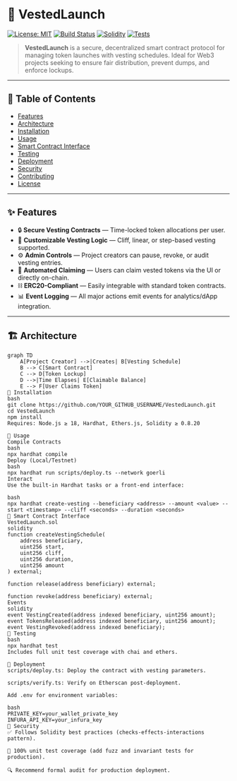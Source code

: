 # 🚀 VestedLaunch

[![License: MIT](https://img.shields.io/badge/License-MIT-blue.svg)](LICENSE)
[![Build Status](https://img.shields.io/github/actions/workflow/status/YOUR_GITHUB_USERNAME/VestedLaunch/ci.yml)](https://github.com/YOUR_GITHUB_USERNAME/VestedLaunch/actions)
[![Solidity](https://img.shields.io/badge/Solidity-^0.8.20-lightgrey.svg)](https://soliditylang.org/)
[![Tests](https://img.shields.io/badge/tests-passing-brightgreen.svg)](#)

> **VestedLaunch** is a secure, decentralized smart contract protocol for managing token launches with vesting schedules. Ideal for Web3 projects seeking to ensure fair distribution, prevent dumps, and enforce lockups.

---

## 📜 Table of Contents

- [Features](#features)
- [Architecture](#architecture)
- [Installation](#installation)
- [Usage](#usage)
- [Smart Contract Interface](#smart-contract-interface)
- [Testing](#testing)
- [Deployment](#deployment)
- [Security](#security)
- [Contributing](#contributing)
- [License](#license)

---

## ✨ Features

- 🔒 **Secure Vesting Contracts** — Time-locked token allocations per user.
- 🧠 **Customizable Vesting Logic** — Cliff, linear, or step-based vesting supported.
- ⚙️ **Admin Controls** — Project creators can pause, revoke, or audit vesting entries.
- 🔁 **Automated Claiming** — Users can claim vested tokens via the UI or directly on-chain.
- ⛓️ **ERC20-Compliant** — Easily integrable with standard token contracts.
- 📊 **Event Logging** — All major actions emit events for analytics/dApp integration.

---

## 🏗️ Architecture

```mermaid
graph TD
    A[Project Creator] -->|Creates| B[Vesting Schedule]
    B --> C[Smart Contract]
    C --> D[Token Lockup]
    D -->|Time Elapses| E[Claimable Balance]
    E --> F[User Claims Token]
🔧 Installation
bash
git clone https://github.com/YOUR_GITHUB_USERNAME/VestedLaunch.git
cd VestedLaunch
npm install
Requires: Node.js ≥ 18, Hardhat, Ethers.js, Solidity ≥ 0.8.20

🚀 Usage
Compile Contracts
bash
npx hardhat compile
Deploy (Local/Testnet)
bash
npx hardhat run scripts/deploy.ts --network goerli
Interact
Use the built-in Hardhat tasks or a front-end interface:

bash
npx hardhat create-vesting --beneficiary <address> --amount <value> --start <timestamp> --cliff <seconds> --duration <seconds>
📘 Smart Contract Interface
VestedLaunch.sol
solidity
function createVestingSchedule(
    address beneficiary,
    uint256 start,
    uint256 cliff,
    uint256 duration,
    uint256 amount
) external;

function release(address beneficiary) external;

function revoke(address beneficiary) external;
Events
solidity
event VestingCreated(address indexed beneficiary, uint256 amount);
event TokensReleased(address indexed beneficiary, uint256 amount);
event VestingRevoked(address indexed beneficiary);
🧪 Testing
bash
npx hardhat test
Includes full unit test coverage with chai and ethers.

🧾 Deployment
scripts/deploy.ts: Deploy the contract with vesting parameters.

scripts/verify.ts: Verify on Etherscan post-deployment.

Add .env for environment variables:

bash
PRIVATE_KEY=your_wallet_private_key
INFURA_API_KEY=your_infura_key
🔐 Security
✅ Follows Solidity best practices (checks-effects-interactions pattern).

🧪 100% unit test coverage (add fuzz and invariant tests for production).

🔍 Recommend formal audit for production deployment.
